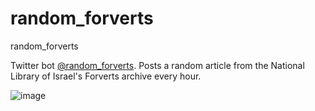 # random_forverts
random_forverts

Twitter bot [@random_forverts](https://twitter.com/random_forverts). Posts a random article from the National Library of Israel's Forverts archive every hour.

![image](https://user-images.githubusercontent.com/127442578/225065238-7d1d286a-4cec-406a-bff1-0c4404008295.png)
